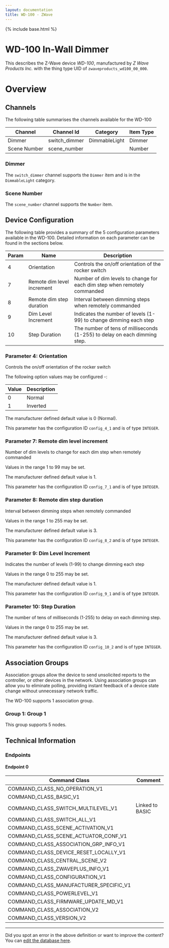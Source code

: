 ```yaml
---
layout: documentation
title: WD-100 - ZWave
---
```


{% include base.html %}

# WD-100 In-Wall Dimmer
This describes the Z-Wave device *WD-100*, manufactured by *Z Wave Products Inc.* with the thing type UID of ```zwaveproducts_wd100_00_000```.

# Overview

## Channels
The following table summarises the channels available for the WD-100

| Channel | Channel Id | Category | Item Type |
|---------|------------|----------|-----------|
| Dimmer | switch_dimmer | DimmableLight | Dimmer | 
| Scene Number | scene_number |  | Number | 

### Dimmer
The ```switch_dimmer``` channel supports the ```Dimmer``` item and is in the ```DimmableLight``` category.

### Scene Number
The ```scene_number``` channel supports the ```Number``` item.



## Device Configuration
The following table provides a summary of the 5 configuration parameters available in the WD-100.
Detailed information on each parameter can be found in the sections below.

| Param | Name  | Description |
|-------|-------|-------------|
| 4 | Orientation | Controls the on/off orientation of the rocker switch |
| 7 | Remote dim level increment | Number of dim levels to change for each dim step when remotely commanded |
| 8 | Remote dim step duration | Interval between dimming steps when remotely commanded |
| 9 | Dim Level Increment | Indicates the number of levels (1-99) to change dimming each step |
| 10 | Step Duration | The number of tens of milliseconds (1-255) to delay on each dimming step. |

### Parameter 4: Orientation
Controls the on/off orientation of the rocker switch

The following option values may be configured -:

| Value  | Description |
|--------|-------------|
| 0 | Normal |
| 1 | Inverted |

The manufacturer defined default value is 0 (Normal).

This parameter has the configuration ID ```config_4_1``` and is of type ```INTEGER```.


### Parameter 7: Remote dim level increment
Number of dim levels to change for each dim step when remotely commanded

Values in the range 1 to 99 may be set.

The manufacturer defined default value is 1.

This parameter has the configuration ID ```config_7_1``` and is of type ```INTEGER```.


### Parameter 8: Remote dim step duration
Interval between dimming steps when remotely commanded

Values in the range 1 to 255 may be set.

The manufacturer defined default value is 3.

This parameter has the configuration ID ```config_8_2``` and is of type ```INTEGER```.


### Parameter 9: Dim Level Increment
Indicates the number of levels (1-99) to change dimming each step

Values in the range 0 to 255 may be set.

The manufacturer defined default value is 1.

This parameter has the configuration ID ```config_9_1``` and is of type ```INTEGER```.


### Parameter 10: Step Duration
The number of tens of milliseconds (1-255) to delay on each dimming step.

Values in the range 0 to 255 may be set.

The manufacturer defined default value is 3.

This parameter has the configuration ID ```config_10_2``` and is of type ```INTEGER```.


## Association Groups
Association groups allow the device to send unsolicited reports to the controller, or other devices in the network. Using association groups can allow you to eliminate polling, providing instant feedback of a device state change without unnecessary network traffic.

The WD-100 supports 1 association group.

### Group 1: Group 1

This group supports 5 nodes.

## Technical Information

### Endpoints

#### Endpoint 0

| Command Class | Comment |
|---------------|---------|
| COMMAND_CLASS_NO_OPERATION_V1| |
| COMMAND_CLASS_BASIC_V1| |
| COMMAND_CLASS_SWITCH_MULTILEVEL_V1| Linked to BASIC|
| COMMAND_CLASS_SWITCH_ALL_V1| |
| COMMAND_CLASS_SCENE_ACTIVATION_V1| |
| COMMAND_CLASS_SCENE_ACTUATOR_CONF_V1| |
| COMMAND_CLASS_ASSOCIATION_GRP_INFO_V1| |
| COMMAND_CLASS_DEVICE_RESET_LOCALLY_V1| |
| COMMAND_CLASS_CENTRAL_SCENE_V2| |
| COMMAND_CLASS_ZWAVEPLUS_INFO_V1| |
| COMMAND_CLASS_CONFIGURATION_V1| |
| COMMAND_CLASS_MANUFACTURER_SPECIFIC_V1| |
| COMMAND_CLASS_POWERLEVEL_V1| |
| COMMAND_CLASS_FIRMWARE_UPDATE_MD_V1| |
| COMMAND_CLASS_ASSOCIATION_V2| |
| COMMAND_CLASS_VERSION_V2| |

---

Did you spot an error in the above definition or want to improve the content?
You can [edit the database here](http://www.cd-jackson.com/index.php/zwave/zwave-device-database/zwave-device-list/devicesummary/590).
